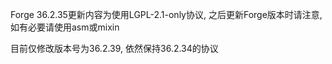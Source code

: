 Forge 36.2.35更新内容为使用LGPL-2.1-only协议, 之后更新Forge版本时请注意, 如有必要请使用asm或mixin

目前仅修改版本号为36.2.39, 依然保持36.2.34的协议
